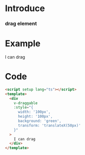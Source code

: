 # Introduce

### drag element

# Example

<script setup>
</script>

<div
  v-draggable
  :style="{
    width: '100px',
    height: '100px',
    background: 'green',
    transform: 'translateX(50px)'
  }"
>
  I can drag
</div>

# Code

```html
<script setup lang="ts"></script>
<template>
  <div
    v-draggable
    :style="{
      width: '100px',
      height: '100px',
      background: 'green',
      transform: 'translateX(50px)'
    }"
  >
    I can drag
  </div>
</template>
```
